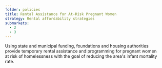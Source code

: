 ```yaml
---
folder: policies
title: Rental Assistance for At-Risk Pregnant Women
strategy: Rental affordability strategies
submarkets:
  - 2
  - 3
---
```

Using state and municipal funding, foundations and housing authorities provide temporary rental assistance and programming for pregnant women at risk of homelessness with the goal of reducing the area's infant mortality rate.